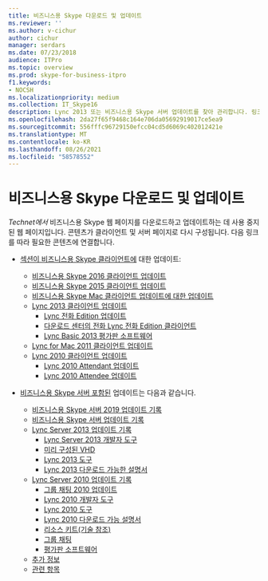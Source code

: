 ```yaml
---
title: 비즈니스용 Skype 다운로드 및 업데이트
ms.reviewer: ''
ms.author: v-cichur
author: cichur
manager: serdars
ms.date: 07/23/2018
audience: ITPro
ms.topic: overview
ms.prod: skype-for-business-itpro
f1.keywords:
- NOCSH
ms.localizationpriority: medium
ms.collection: IT_Skype16
description: Lync 2013 또는 비즈니스용 Skype 서버 업데이트를 찾아 관리합니다. 링크를 사용하여 자세한 정보를 확인한 다음 업데이트를 다운로드합니다.
ms.openlocfilehash: 2da27f65f9468c164e706da05692919017ce5ea9
ms.sourcegitcommit: 556fffc96729150efcc04cd5d6069c402012421e
ms.translationtype: MT
ms.contentlocale: ko-KR
ms.lasthandoff: 08/26/2021
ms.locfileid: "58578552"
---
```

# <a name="skype-for-business-downloads-and-updates"></a>비즈니스용 Skype 다운로드 및 업데이트

_Technet에서_ 비즈니스용 Skype 웹 페이지를 다운로드하고 업데이트하는 데 사용 중지된 웹 페이지입니다. 콘텐츠가 클라이언트 및 서버 페이지로 다시 구성됩니다. 다음 링크를 따라 필요한 콘텐츠에 연결합니다.

- [섹션이 비즈니스용 Skype 클라이언트에](sfb-client-updates.md) 대한 업데이트:
    - [비즈니스용 Skype 2016 클라이언트 업데이트](sfb-client-updates.md#skype-for-business-2016-client-updates)
    - [비즈니스용 Skype 2015 클라이언트 업데이트](sfb-client-updates.md#skype-for-business-2015-client-updates)
    - [비즈니스용 Skype Mac 클라이언트 업데이트에 대한 업데이트](sfb-client-updates.md)
    - [Lync 2013 클라이언트 업데이트](sfb-client-updates.md)
        - [Lync 전화 Edition 업데이트](sfb-client-updates.md#lync-phone-edition-updates)
        - [다운로드 센터의 전화 Lync 전화 Edition 클라이언트](sfb-client-updates.md#lync-phone-edition-clients-on-download-center)
        - [Lync Basic 2013 평가판 소프트웨어](sfb-client-updates.md)
    - [Lync for Mac 2011 클라이언트 업데이트](sfb-client-updates.md#lync-for-mac-2011-client-updates)
    - [Lync 2010 클라이언트 업데이트](sfb-client-updates.md#lync-2010-client-updates)
        - [Lync 2010 Attendant 업데이트](sfb-client-updates.md#lync-2010-attendant-updates)
        - [Lync 2010 Attendee 업데이트](sfb-client-updates.md#lync-2010-attendee-updates)

- [비즈니스용 Skype 서버 포함된](sfb-server-updates.md) 업데이트는 다음과 같습니다.
    - [비즈니스용 Skype 서버 2019 업데이트 기록](sfb-server-updates.md#skype-for-business-server-2019-update-history)
    - [비즈니스용 Skype 서버 업데이트 기록](sfb-server-updates.md#skype-for-business-server-2015-update-history)
    - [Lync Server 2013 업데이트 기록](sfb-server-updates.md#lync-server-2013-update-history)
        - [Lync Server 2013 개발자 도구](sfb-server-updates.md#lync-server-2013-dev-tools)
        - [미리 구성된 VHD](sfb-server-updates.md#pre-configured-vhds)
        - [Lync 2013 도구](sfb-server-updates.md#lync-2013-tools)
        - [Lync 2013 다운로드 가능한 설명서](sfb-server-updates.md#lync-2013-downloadable-documentation)
    - [Lync Server 2010 업데이트 기록](sfb-server-updates.md#lync-server-2010-update-history)
        - [그룹 채팅 2010 업데이트](sfb-server-updates.md#group-chat-2010-updates)
        - [Lync 2010 개발자 도구](sfb-server-updates.md#lync-2010-dev-tools)
        - [Lync 2010 도구](sfb-server-updates.md#lync-2010-tools)
        - [Lync 2010 다운로드 가능 설명서](sfb-server-updates.md#lync-2010-downloadable-documentation)
        - [리소스 키트(기술 참조)](sfb-server-updates.md#resource-kit-technical-reference)
        - [그룹 채팅](sfb-server-updates.md#group-chat)
        - [평가판 소프트웨어](sfb-server-updates.md#trial-software)
    - [추가 정보](sfb-server-updates.md#additional-information)
    - [관련 항목](sfb-server-updates.md#related-topics)
